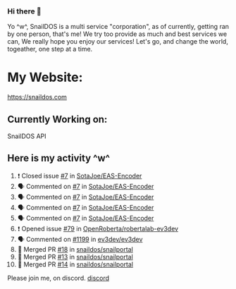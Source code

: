 ### Hi there 👋
Yo ^w^,
SnailDOS is a multi service "corporation", as of currently, getting ran by one person, that's me!
We try too provide as much and best services we can, We really hope you enjoy our services!
Let's go, and change the world, togeather, one step at a time.
# My Website:
https://snaildos.com
## Currently Working on:
SnailDOS API
## Here is my activity ^w^
<!--START_SECTION:activity-->
1. ❗️ Closed issue [#7](https://github.com/SotaJoe/EAS-Encoder/issues/7) in [SotaJoe/EAS-Encoder](https://github.com/SotaJoe/EAS-Encoder)
2. 🗣 Commented on [#7](https://github.com/SotaJoe/EAS-Encoder/issues/7) in [SotaJoe/EAS-Encoder](https://github.com/SotaJoe/EAS-Encoder)
3. 🗣 Commented on [#7](https://github.com/SotaJoe/EAS-Encoder/issues/7) in [SotaJoe/EAS-Encoder](https://github.com/SotaJoe/EAS-Encoder)
4. 🗣 Commented on [#7](https://github.com/SotaJoe/EAS-Encoder/issues/7) in [SotaJoe/EAS-Encoder](https://github.com/SotaJoe/EAS-Encoder)
5. 🗣 Commented on [#7](https://github.com/SotaJoe/EAS-Encoder/issues/7) in [SotaJoe/EAS-Encoder](https://github.com/SotaJoe/EAS-Encoder)
6. ❗️ Opened issue [#79](https://github.com/OpenRoberta/robertalab-ev3dev/issues/79) in [OpenRoberta/robertalab-ev3dev](https://github.com/OpenRoberta/robertalab-ev3dev)
7. 🗣 Commented on [#1199](https://github.com/ev3dev/ev3dev/issues/1199) in [ev3dev/ev3dev](https://github.com/ev3dev/ev3dev)
8. 🎉 Merged PR [#18](https://github.com/snaildos/snailportal/pull/18) in [snaildos/snailportal](https://github.com/snaildos/snailportal)
9. 🎉 Merged PR [#13](https://github.com/snaildos/snailportal/pull/13) in [snaildos/snailportal](https://github.com/snaildos/snailportal)
10. 🎉 Merged PR [#14](https://github.com/snaildos/snailportal/pull/14) in [snaildos/snailportal](https://github.com/snaildos/snailportal)
<!--END_SECTION:activity-->
Please join me, on discord.
[discord](https://invite.gg/snaildos)
